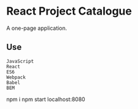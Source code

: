 # React Project Catalogue
A one-page application.

## Use
```
JavaScript
React
ES6
Webpack
Babel
BEM

```
npm i
npm start
localhost:8080

```